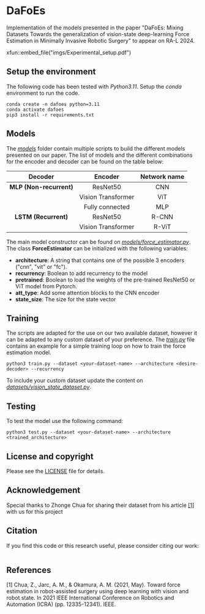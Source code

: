 # DaFoEs

Implementation of the models presented in the paper "DaFoEs: Mixing Datasets Towards the generalization of vision-state deep-learning Force Estimation in Minimally Invasive Robotic Surgery" to appear on RA-L 2024.

xfun::embed_file("imgs/Experimental_setup.pdf")

## Setup the environment

The following code has been tested with *Python3.11*. Setup the *conda* environment to run the code.

```shell
conda create -n dafoes python=3.11
conda activate dafoes
pip3 install -r requirements.txt
```

## Models

The [*models*](models) folder contain multiple scripts to build the different models presented on our paper. The list of models and the different combinations for the encoder and decoder can be found on the table below:

|       **Decoder**       |     **Encoder**    | **Network name** |
|:-----------------------:|:------------------:|:----------------:|
| **MLP (Non-recurrent)** |      ResNet50      |        CNN       |
|                         | Vision Transformer |        ViT       |
|                         |   Fully connected  |        MLP       |
|   **LSTM (Recurrent)**  |      ResNet50      |       R-CNN      |
|                         | Vision Transformer |       R-ViT      |


The main model constructor can be found on [*models/force_estimator.py*](models/force_estimator.py). The class **ForceEstimator** can be initialized with the following variables:

* **architecture**: A string that contains one of the possible 3 encoders ("cnn", "vit" or "fc").
* **recurrency**: Boolean to add recurrency to the model
* **pretrained**: Boolean to load the weights of the pre-trained ResNet50 or ViT model from Pytorch.
* **att_type**: Add some attention blocks to the CNN encoder
* **state_size**: The size for the state vector


## Training

The scripts are adapted for the use on our two available dataset, however it can be adapted to any custom dataset of your preference. The [*train.py*](train.py) file contains an example for a simple training loop on how to train the force estimation model.

```python3
python3 train.py --dataset <your-dataset-name> --architecture <desire-decoder> --recurrency
```

To include your custom dataset update the content on [*datasets/vision_state_dataset.py*](datasets/vision_state_dataset.py).


## Testing

To test the model use the following command:

```python3
python3 test.py --dataset <your-dataset-name> --architecture <trained_architecture> 
```

## License and copyright

Please see the [LICENSE](LICENSE) file for details.

## Acknowledgement

Special thanks to Zhonge Chua for sharing their dataset from his article [[1]](#1) with us for this project

## Citation

If you find this code or this research useful, please consider citing our work:

```bibtex

```

## References

<a id="1">[1]</a>
Chua, Z., Jarc, A. M., & Okamura, A. M. (2021, May). Toward force estimation in robot-assisted surgery using deep learning with vision and robot state. In 2021 IEEE International Conference on Robotics and Automation (ICRA) (pp. 12335-12341). IEEE.

